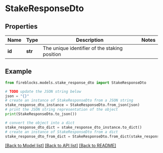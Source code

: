 # StakeResponseDto


## Properties

Name | Type | Description | Notes
------------ | ------------- | ------------- | -------------
**id** | **str** | The unique identifier of the staking position | 

## Example

```python
from fireblocks.models.stake_response_dto import StakeResponseDto

# TODO update the JSON string below
json = "{}"
# create an instance of StakeResponseDto from a JSON string
stake_response_dto_instance = StakeResponseDto.from_json(json)
# print the JSON string representation of the object
print(StakeResponseDto.to_json())

# convert the object into a dict
stake_response_dto_dict = stake_response_dto_instance.to_dict()
# create an instance of StakeResponseDto from a dict
stake_response_dto_from_dict = StakeResponseDto.from_dict(stake_response_dto_dict)
```
[[Back to Model list]](../README.md#documentation-for-models) [[Back to API list]](../README.md#documentation-for-api-endpoints) [[Back to README]](../README.md)



